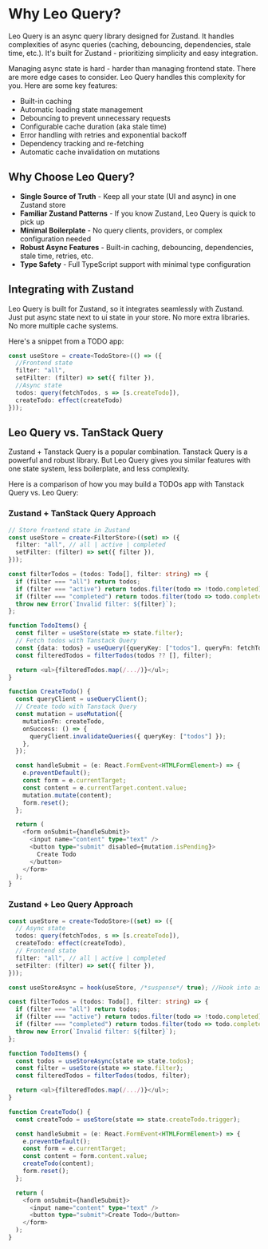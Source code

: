 # Why Leo Query?

Leo Query is an async query library designed for Zustand. It handles complexities of async queries (caching, debouncing, dependencies, stale time, etc.). It's built for Zustand - prioritizing simplicity and easy integration.

Managing async state is hard - harder than managing frontend state. There are more edge cases to consider. Leo Query handles this complexity for you. Here are some key features:

- Built-in caching 
- Automatic loading state management
- Debouncing to prevent unnecessary requests 
- Configurable cache duration (aka stale time)
- Error handling with retries and exponential backoff
- Dependency tracking and re-fetching
- Automatic cache invalidation on mutations

## Why Choose Leo Query?
- **Single Source of Truth** - Keep all your state (UI and async) in one Zustand store
- **Familiar Zustand Patterns** - If you know Zustand, Leo Query is quick to pick up
- **Minimal Boilerplate** - No query clients, providers, or complex configuration needed
- **Robust Async Features** - Built-in caching, debouncing, dependencies, stale time, retries, etc. 
- **Type Safety** - Full TypeScript support with minimal type configuration

## Integrating with Zustand

Leo Query is built for Zustand, so it integrates seamlessly with Zustand. Just put async state next to ui state in your store. No more extra libraries. No more multiple cache systems.

Here's a snippet from a TODO app:

```typescript
const useStore = create<TodoStore>(() => ({
  //Frontend state
  filter: "all",
  setFilter: (filter) => set({ filter }),
  //Async state
  todos: query(fetchTodos, s => [s.createTodo]),
  createTodo: effect(createTodo)
}));
```

## Leo Query vs. TanStack Query

Zustand + Tanstack Query is a popular combination. Tanstack Query is a powerful and robust library. But Leo Query gives you similar features with one state system, less boilerplate, and less complexity.

Here is a comparison of how you may build a TODOs app with Tanstack Query vs. Leo Query:

### Zustand + TanStack Query Approach

```typescript
// Store frontend state in Zustand
const useStore = create<FilterStore>((set) => ({
  filter: "all", // all | active | completed
  setFilter: (filter) => set({ filter }),
}));

const filterTodos = (todos: Todo[], filter: string) => {
  if (filter === "all") return todos;
  if (filter === "active") return todos.filter(todo => !todo.completed);
  if (filter === "completed") return todos.filter(todo => todo.completed);
  throw new Error(`Invalid filter: ${filter}`);
};

function TodoItems() {
  const filter = useStore(state => state.filter);
  // Fetch todos with Tanstack Query
  const {data: todos} = useQuery({queryKey: ["todos"], queryFn: fetchTodos });
  const filteredTodos = filterTodos(todos ?? [], filter);

  return <ul>{filteredTodos.map(/.../)}</ul>;
}

function CreateTodo() {
  const queryClient = useQueryClient();
  // Create todo with Tanstack Query
  const mutation = useMutation({
    mutationFn: createTodo,
    onSuccess: () => {
      queryClient.invalidateQueries({ queryKey: ["todos"] });
    },
  });

  const handleSubmit = (e: React.FormEvent<HTMLFormElement>) => {
    e.preventDefault();
    const form = e.currentTarget;
    const content = e.currentTarget.content.value;
    mutation.mutate(content);
    form.reset();
  };

  return (
    <form onSubmit={handleSubmit}>
      <input name="content" type="text" />
      <button type="submit" disabled={mutation.isPending}>
        Create Todo
      </button>
    </form>
  );
}
```

### Zustand + Leo Query Approach

```typescript
const useStore = create<TodoStore>((set) => ({
  // Async state
  todos: query(fetchTodos, s => [s.createTodo]),
  createTodo: effect(createTodo),
  // Frontend state
  filter: "all", // all | active | completed
  setFilter: (filter) => set({ filter }),
}));

const useStoreAsync = hook(useStore, /*suspense*/ true); //Hook into async state

const filterTodos = (todos: Todo[], filter: string) => {
  if (filter === "all") return todos;
  if (filter === "active") return todos.filter(todo => !todo.completed);
  if (filter === "completed") return todos.filter(todo => todo.completed);
  throw new Error(`Invalid filter: ${filter}`);
};

function TodoItems() {
  const todos = useStoreAsync(state => state.todos);
  const filter = useStore(state => state.filter);
  const filteredTodos = filterTodos(todos, filter);

  return <ul>{filteredTodos.map(/.../)}</ul>;
}

function CreateTodo() {
  const createTodo = useStore(state => state.createTodo.trigger);

  const handleSubmit = (e: React.FormEvent<HTMLFormElement>) => {
    e.preventDefault();
    const form = e.currentTarget;
    const content = form.content.value;
    createTodo(content);
    form.reset();
  };

  return (
    <form onSubmit={handleSubmit}>
      <input name="content" type="text" />
      <button type="submit">Create Todo</button>
    </form>
  );
}
```
